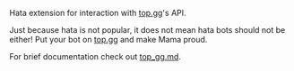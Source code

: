 Hata extension for interaction with [top.gg](https://top.gg)'s API.

Just because hata is not popular, it does not mean hata bots should not be either! 
Put your bot on [top.gg](https://top.gg) and make Mama proud.

For brief documentation check out [top_gg.md](../../../docs/topics/top_gg.md).
